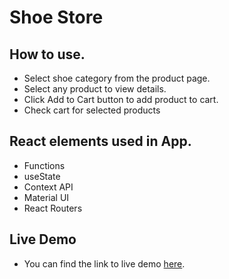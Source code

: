 # Shoe Store

## How to use.
* Select shoe category from the product page.
* Select any product to view details.
* Click Add to Cart button to add product to cart.
* Check cart for selected products

## React elements used in App.
* Functions
* useState
* Context API
* Material UI
* React Routers

## Live Demo
* You can find the link to live demo [here](http://project03-hassanalikhan.surge.sh/).